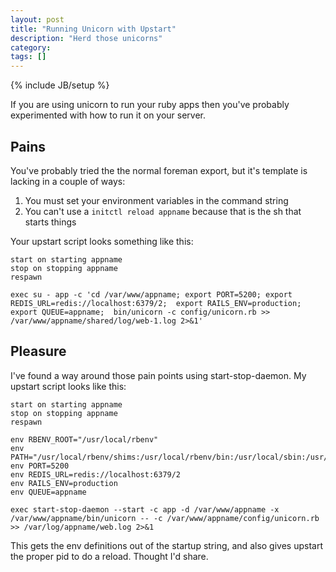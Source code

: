 ```yaml
---
layout: post
title: "Running Unicorn with Upstart"
description: "Herd those unicorns"
category: 
tags: []
---
```

{% include JB/setup %}

If you are using unicorn to run your ruby apps then you've probably experimented with how to run it on your server.

## Pains

You've probably tried the the normal foreman export, but it's template is lacking in a couple of ways:

1. You must set your environment variables in the command string
2. You can't use a `initctl reload appname` because that is the sh that starts things

Your upstart script looks something like this:

    start on starting appname
    stop on stopping appname
    respawn

    exec su - app -c 'cd /var/www/appname; export PORT=5200; export REDIS_URL=redis://localhost:6379/2;  export RAILS_ENV=production;  export QUEUE=appname;  bin/unicorn -c config/unicorn.rb >> /var/www/appname/shared/log/web-1.log 2>&1'

## Pleasure

I've found a way around those pain points using start-stop-daemon.  My upstart script looks like this:

    start on starting appname
    stop on stopping appname
    respawn

    env RBENV_ROOT="/usr/local/rbenv"
    env PATH="/usr/local/rbenv/shims:/usr/local/rbenv/bin:/usr/local/sbin:/usr/local/bin:/usr/sbin:/usr/bin:/sbin:/bin"
    env PORT=5200
    env REDIS_URL=redis://localhost:6379/2
    env RAILS_ENV=production
    env QUEUE=appname

    exec start-stop-daemon --start -c app -d /var/www/appname -x /var/www/appname/bin/unicorn -- -c /var/www/appname/config/unicorn.rb >> /var/log/appname/web.log 2>&1

This gets the env definitions out of the startup string, and also gives upstart the proper pid to do a reload. Thought I'd share.
